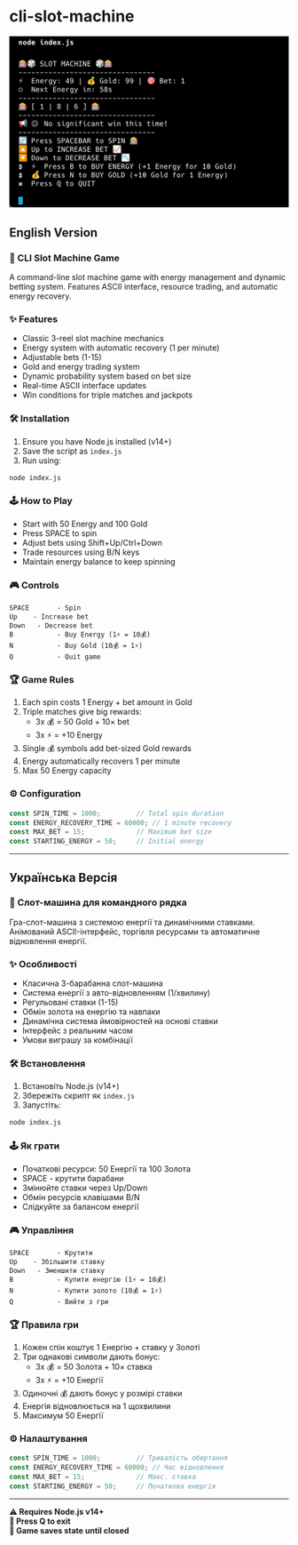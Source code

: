 # cli-slot-machine

![Screenshot](screenshot.png)

## English Version

### 🎰 CLI Slot Machine Game

A command-line slot machine game with energy management and dynamic betting system. Features ASCII interface, resource trading, and automatic energy recovery.

### ✨ Features
- Classic 3-reel slot machine mechanics
- Energy system with automatic recovery (1 per minute)
- Adjustable bets (1-15)
- Gold and energy trading system
- Dynamic probability system based on bet size
- Real-time ASCII interface updates
- Win conditions for triple matches and jackpots

### 🛠️ Installation
1. Ensure you have Node.js installed (v14+)
2. Save the script as `index.js`
3. Run using:
```bash
node index.js
```

### 🕹️ How to Play
- Start with 50 Energy and 100 Gold
- Press SPACE to spin
- Adjust bets using Shift+Up/Ctrl+Down
- Trade resources using B/N keys
- Maintain energy balance to keep spinning

### 🎮 Controls
```
SPACE       - Spin
Up    - Increase bet
Down   - Decrease bet
B           - Buy Energy (1⚡ = 10💰)
N           - Buy Gold (10💰 = 1⚡)
Q           - Quit game
```

### 🏆 Game Rules
1. Each spin costs 1 Energy + bet amount in Gold
2. Triple matches give big rewards:
   - 3x 💰 = 50 Gold + 10× bet
   - 3x ⚡ = +10 Energy
3. Single 💰 symbols add bet-sized Gold rewards
4. Energy automatically recovers 1 per minute
5. Max 50 Energy capacity

### ⚙️ Configuration
```js
const SPIN_TIME = 1000;         // Total spin duration
const ENERGY_RECOVERY_TIME = 60000; // 1 minute recovery
const MAX_BET = 15;             // Maximum bet size
const STARTING_ENERGY = 50;     // Initial energy
```

---

## Українська Версія

### 🎰 Слот-машина для командного рядка

Гра-слот-машина з системою енергії та динамічними ставками. Анімований ASCII-інтерфейс, торгівля ресурсами та автоматичне відновлення енергії.

### ✨ Особливості
- Класична 3-барабанна слот-машина
- Система енергії з авто-відновленням (1/хвилину)
- Регульовані ставки (1-15)
- Обмін золота на енергію та навпаки
- Динамічна система ймовірностей на основі ставки
- Інтерфейс з реальним часом
- Умови виграшу за комбінації

### 🛠️ Встановлення
1. Встановіть Node.js (v14+)
2. Збережіть скрипт як `index.js`
3. Запустіть:
```bash
node index.js
```

### 🕹️ Як грати
- Початкові ресурси: 50 Енергії та 100 Золота
- SPACE - крутити барабани
- Змінюйте ставки через Up/Down
- Обмін ресурсів клавішами B/N
- Слідкуйте за балансом енергії

### 🎮 Управління
```
SPACE       - Крутити
Up    - Збільшити ставку
Down   - Зменшити ставку
B           - Купити енергію (1⚡ = 10💰)
N           - Купити золото (10💰 = 1⚡)
Q           - Вийти з гри
```

### 🏆 Правила гри
1. Кожен спін коштує 1 Енергію + ставку у Золоті
2. Три однакові символи дають бонус:
   - 3x 💰 = 50 Золота + 10× ставка
   - 3x ⚡ = +10 Енергії
3. Одиночні 💰 дають бонус у розмірі ставки
4. Енергія відновлюється на 1 щохвилини
5. Максимум 50 Енергії

### ⚙️ Налаштування
```js
const SPIN_TIME = 1000;         // Тривалість обертання
const ENERGY_RECOVERY_TIME = 60000; // Час відновлення
const MAX_BET = 15;             // Макс. ставка
const STARTING_ENERGY = 50;     // Початкова енергія
```

---

**⚠️ Requires Node.js v14+**  
**📌 Press Q to exit**  
**🔄 Game saves state until closed**